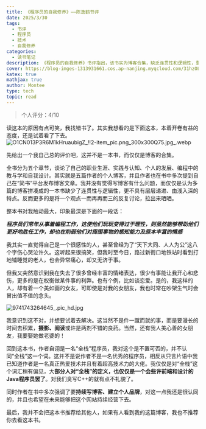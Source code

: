```yaml
---
title: 《程序员的自我修养》——陈逸鹤书评
date: 2025/3/30
tags:
  - 书评
  - 程序员
  - 技术
  - 自我修养
categories:
  - 读书笔记
description: 《程序员的自我修养》书评指出，该书实为博客合集，缺乏连贯性和逻辑性，重复讨论观点，个人评分4/10。作者认为书中强调程序员过于理性可能削弱对周围事物的感知能力，分享了个人情感体验。对“全栈”一词持偏见，认同持续写博客建立个人品牌。不推荐他人阅读此书。
cover: https://blog-imges-1313931661.cos.ap-nanjing.myqcloud.com/31hzOLyUkRL._BO30%2C255%2C255%2C255_UF900%2C850_SR1910%2C1000%2C0%2CC_QL100_.jpg
katex: true
mathjax: true
author: Montee
type: tech
topic: read
---
```


> 个人评分：4/10

读这本的原因有点可笑，我找错书了。其实我想看的是下面这本，本着开卷有益的态度，还是试着看了下去。
![O1CN013P3R6M1kHruaubigZ_!!2-item_pic.png_300x300Q75.jpg_.webp](https://blog-imges-1313931661.cos.ap-nanjing.myqcloud.com/O1CN013P3R6M1kHruaubigZ_!!2-item_pic.png_300x300Q75.jpg_.webp)

先给出一个我自己总的评价吧，这并不是一本书，而仅仅是博客的合集。

全书分为五个章节，谈论了自己的职业生涯、实践与认知、个人的发展、编程中的教与学和自我设计。其实就是五篇作者的个人博客，并且作者也在书中多次提到自己在“简书”平台发布博客文章。我并没有觉得写博客有什么问题，而仅仅是认为多篇的博客拼凑成的一本书缺少了连贯性与逻辑性，更不具有层层递进、由浅入深的特点。反而更多的是将一个观点一而再再而三的反复讨论，拉出来晒晒。

整本书对我触动最大，印象最深是下面的一段话：

***程序员们常年从事着编程工作，这使他们玩玩变得过于理性，则虽然能够帮助他们更好地胜任工作，却也在削弱他们对周围事物的感知能力及原本丰富的情感***

我其实一直觉得自己是一个很感性的人，甚至曾经为了“天下大同、人人为公”这八个字伤心哭泣许久。这听起来很搞笑，但我时至今日，路过新街口地铁站时看到打地铺睡觉的老人，也会异常痛心，却又无济于事。

但我又突然意识到我在失去了很多曾经丰富的情绪表达，很少有事能让我开心和悲伤，更多的是在权衡做某件事的利弊。也有个例，比如谈恋爱。是的，我这样的人，却有着一个美如画的女友，可即使是对我的女朋友，我也时常在吵架生气时会冒出值不值的念头。

![9741743264645_.pic_hd.jpg](https://blog-imges-1313931661.cos.ap-nanjing.myqcloud.com/9741743264645_.pic_hd.jpg)


我意识到这不对，并想要试着去解决。这当然不是件一蹴而就的事，而是要漫长的时间去积累，**摄影、阅读**或许是两剂不错的良药。当然，还有我人美心善的女朋友，我要娶她做老婆的！

回到这本书，作者自诩是一名“全栈”程序员，我对这个是不置可否的，并不认同“全栈”这一个词。这并不是说作者不是一名优秀的程序员，相反从只言片语中我已知道作者是一名真正热爱技术并且有着超高技术力的大佬。我仅仅是对“全栈”这个词汇稍有偏见，大**部分人对“全栈”的定义，也仅仅是一个会些许前端和设计的Java程序员罢了**。对我们臭写C++的就有点不礼貌了。

同时作者在书中多次强调了要**持续写博客、建立个人品牌**，对这一点我还是很认同的，并且也希望在未来能够把这个网站持续经营下去。

最后，我并不会把这本书推荐给其他人，如果有人看到我的这篇博客，我也不推荐你去看这本书。